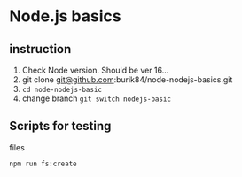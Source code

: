 # Node.js basics

## instruction

1. Check Node version. Should be ver 16...
2. git clone git@github.com:burik84/node-nodejs-basics.git
3. `cd node-nodejs-basic`
4. change branch `git switch nodejs-basic`

## Scripts for testing

files

```git
npm run fs:create
```
